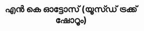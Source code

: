 ---
title: "എൻ കെ ഓട്ടോസ് (യൂസ്ഡ് ട്രക്ക് ഷോറൂം)"
url: /muvaarrrrupulll/e-ke-oottttoos-yuusdd-ttrkk-ssoorruun/
shop: car
---